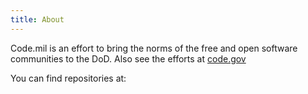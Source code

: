 ```yaml
---
title: About
---
```


Code.mil is an effort to bring the norms of the free and open software communities to the DoD. Also see the efforts at [code.gov](https://code.gov)

You can find repositories at:

